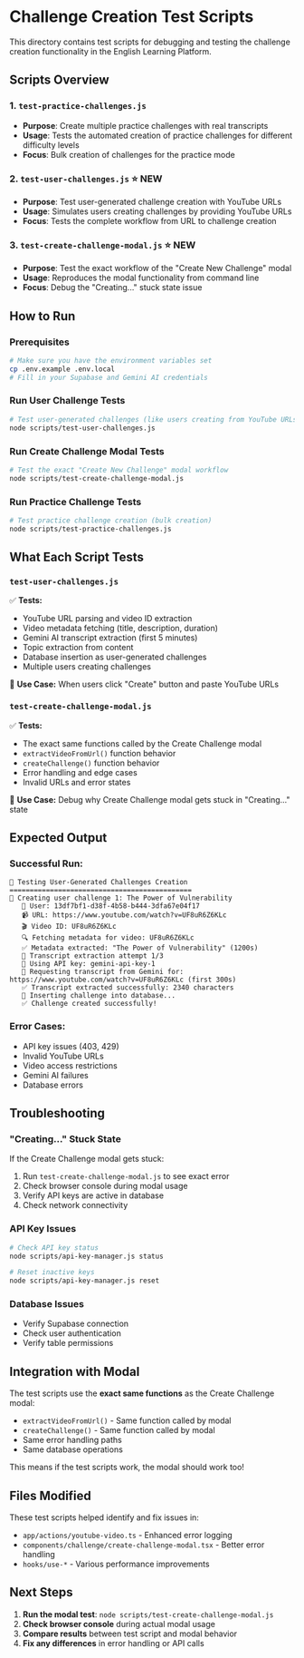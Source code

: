 # Challenge Creation Test Scripts

This directory contains test scripts for debugging and testing the challenge creation functionality in the English Learning Platform.

## Scripts Overview

### 1. `test-practice-challenges.js`
- **Purpose**: Create multiple practice challenges with real transcripts
- **Usage**: Tests the automated creation of practice challenges for different difficulty levels
- **Focus**: Bulk creation of challenges for the practice mode

### 2. `test-user-challenges.js` ⭐ NEW
- **Purpose**: Test user-generated challenge creation with YouTube URLs
- **Usage**: Simulates users creating challenges by providing YouTube URLs
- **Focus**: Tests the complete workflow from URL to challenge creation

### 3. `test-create-challenge-modal.js` ⭐ NEW  
- **Purpose**: Test the exact workflow of the "Create New Challenge" modal
- **Usage**: Reproduces the modal functionality from command line
- **Focus**: Debug the "Creating..." stuck state issue

## How to Run

### Prerequisites
```bash
# Make sure you have the environment variables set
cp .env.example .env.local
# Fill in your Supabase and Gemini AI credentials
```

### Run User Challenge Tests
```bash
# Test user-generated challenges (like users creating from YouTube URLs)
node scripts/test-user-challenges.js
```

### Run Create Challenge Modal Tests
```bash
# Test the exact "Create New Challenge" modal workflow
node scripts/test-create-challenge-modal.js
```

### Run Practice Challenge Tests
```bash
# Test practice challenge creation (bulk creation)
node scripts/test-practice-challenges.js
```

## What Each Script Tests

### `test-user-challenges.js`
✅ **Tests:**
- YouTube URL parsing and video ID extraction
- Video metadata fetching (title, description, duration)
- Gemini AI transcript extraction (first 5 minutes)
- Topic extraction from content
- Database insertion as user-generated challenges
- Multiple users creating challenges

🎯 **Use Case:** When users click "Create" button and paste YouTube URLs

### `test-create-challenge-modal.js`
✅ **Tests:**
- The exact same functions called by the Create Challenge modal
- `extractVideoFromUrl()` function behavior
- `createChallenge()` function behavior
- Error handling and edge cases
- Invalid URLs and error states

🎯 **Use Case:** Debug why Create Challenge modal gets stuck in "Creating..." state

## Expected Output

### Successful Run:
```
🧪 Testing User-Generated Challenges Creation
=============================================
📝 Creating user challenge 1: The Power of Vulnerability
   👤 User: 13df7bf1-d38f-4b58-b444-3dfa67e04f17
   📹 URL: https://www.youtube.com/watch?v=UF8uR6Z6KLc
   🎬 Video ID: UF8uR6Z6KLc
   🔍 Fetching metadata for video: UF8uR6Z6KLc
   ✅ Metadata extracted: "The Power of Vulnerability" (1200s)
   🔄 Transcript extraction attempt 1/3
   🔑 Using API key: gemini-api-key-1
   🤖 Requesting transcript from Gemini for: https://www.youtube.com/watch?v=UF8uR6Z6KLc (first 300s)
   ✅ Transcript extracted successfully: 2340 characters
   💾 Inserting challenge into database...
   ✅ Challenge created successfully!
```

### Error Cases:
- API key issues (403, 429)
- Invalid YouTube URLs
- Video access restrictions
- Gemini AI failures
- Database errors

## Troubleshooting

### "Creating..." Stuck State
If the Create Challenge modal gets stuck:

1. Run `test-create-challenge-modal.js` to see exact error
2. Check browser console during modal usage
3. Verify API keys are active in database
4. Check network connectivity

### API Key Issues
```bash
# Check API key status
node scripts/api-key-manager.js status

# Reset inactive keys
node scripts/api-key-manager.js reset
```

### Database Issues
- Verify Supabase connection
- Check user authentication
- Verify table permissions

## Integration with Modal

The test scripts use the **exact same functions** as the Create Challenge modal:

- `extractVideoFromUrl()` - Same function called by modal
- `createChallenge()` - Same function called by modal
- Same error handling paths
- Same database operations

This means if the test scripts work, the modal should work too!

## Files Modified

These test scripts helped identify and fix issues in:
- `app/actions/youtube-video.ts` - Enhanced error logging
- `components/challenge/create-challenge-modal.tsx` - Better error handling
- `hooks/use-*` - Various performance improvements

## Next Steps

1. **Run the modal test**: `node scripts/test-create-challenge-modal.js`
2. **Check browser console** during actual modal usage
3. **Compare results** between test script and modal behavior
4. **Fix any differences** in error handling or API calls

